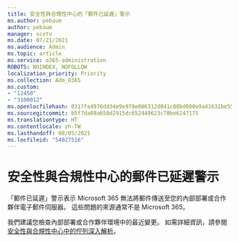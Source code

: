 ```yaml
---
title: 安全性與合規性中心的「郵件已延遲」警示
ms.author: pebaum
author: pebaum
manager: scotv
ms.date: 07/21/2021
ms.audience: Admin
ms.topic: article
ms.service: o365-administration
ROBOTS: NOINDEX, NOFOLLOW
localization_priority: Priority
ms.collection: Adm_O365
ms.custom:
- "12450"
- "3100012"
ms.openlocfilehash: 0317fa4976dd34e9e978e086312d041c88bd600e9a41632be55736bbfa2b527c
ms.sourcegitcommit: b5f7da89a650d2915dc652449623c78be6247175
ms.translationtype: HT
ms.contentlocale: zh-TW
ms.lasthandoff: 08/05/2021
ms.locfileid: "54027516"
---
```

# <a name="messages-have-been-delayed-alerts-in-the-security--compliance-center"></a>安全性與合規性中心的郵件已延遲警示

「郵件已延遲」警示表示 Microsoft 365 無法將郵件傳送至您的內部部署或合作夥伴電子郵件伺服器。 這些問題的來源通常不是 Microsoft 365。 

我們建議您檢查內部部署或合作夥伴環境中的最近變更。 如需詳細資訊，請參閱 [安全性與合規性中心中的佇列深入解析](/microsoft-365/security/office-365-security/mfi-queue-alerts-and-queues)。

